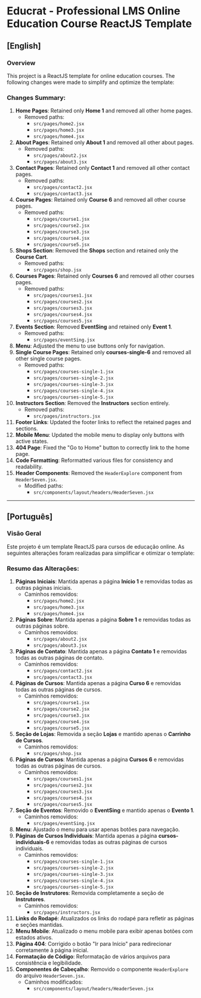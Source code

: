 # Educrat - Professional LMS Online Education Course ReactJS Template

## [English]

### Overview

This project is a ReactJS template for online education courses. The following changes were made to simplify and optimize the template:

### Changes Summary:

1. **Home Pages**: Retained only **Home 1** and removed all other home pages.
    - Removed paths:
        - `src/pages/home2.jsx`
        - `src/pages/home3.jsx`
        - `src/pages/home4.jsx`
2. **About Pages**: Retained only **About 1** and removed all other about pages.
    - Removed paths:
        - `src/pages/about2.jsx`
        - `src/pages/about3.jsx`
3. **Contact Pages**: Retained only **Contact 1** and removed all other contact pages.
    - Removed paths:
        - `src/pages/contact2.jsx`
        - `src/pages/contact3.jsx`
4. **Course Pages**: Retained only **Course 6** and removed all other course pages.
    - Removed paths:
        - `src/pages/course1.jsx`
        - `src/pages/course2.jsx`
        - `src/pages/course3.jsx`
        - `src/pages/course4.jsx`
        - `src/pages/course5.jsx`
5. **Shops Section**: Removed the **Shops** section and retained only the **Course Cart**.
    - Removed paths:
        - `src/pages/shop.jsx`
6. **Courses Pages**: Retained only **Courses 6** and removed all other courses pages.
    - Removed paths:
        - `src/pages/courses1.jsx`
        - `src/pages/courses2.jsx`
        - `src/pages/courses3.jsx`
        - `src/pages/courses4.jsx`
        - `src/pages/courses5.jsx`
7. **Events Section**: Removed **EventSing** and retained only **Event 1**.
    - Removed paths:
        - `src/pages/eventSing.jsx`
8. **Menu**: Adjusted the menu to use buttons only for navigation.
9. **Single Course Pages**: Retained only **courses-single-6** and removed all other single course pages.
    - Removed paths:
        - `src/pages/courses-single-1.jsx`
        - `src/pages/courses-single-2.jsx`
        - `src/pages/courses-single-3.jsx`
        - `src/pages/courses-single-4.jsx`
        - `src/pages/courses-single-5.jsx`
10. **Instructors Section**: Removed the **Instructors** section entirely.
    - Removed paths:
        - `src/pages/instructors.jsx`
11. **Footer Links**: Updated the footer links to reflect the retained pages and sections.
12. **Mobile Menu**: Updated the mobile menu to display only buttons with active states.
13. **404 Page**: Fixed the "Go to Home" button to correctly link to the home page.
14. **Code Formatting**: Reformatted various files for consistency and readability.
15. **Header Components**: Removed the `HeaderExplore` component from `HeaderSeven.jsx`.
    - Modified paths:
        - `src/components/layout/headers/HeaderSeven.jsx`

---

## [Português]

### Visão Geral

Este projeto é um template ReactJS para cursos de educação online. As seguintes alterações foram realizadas para simplificar e otimizar o template:

### Resumo das Alterações:

1. **Páginas Iniciais**: Mantida apenas a página **Início 1** e removidas todas as outras páginas iniciais.
    - Caminhos removidos:
        - `src/pages/home2.jsx`
        - `src/pages/home3.jsx`
        - `src/pages/home4.jsx`
2. **Páginas Sobre**: Mantida apenas a página **Sobre 1** e removidas todas as outras páginas sobre.
    - Caminhos removidos:
        - `src/pages/about2.jsx`
        - `src/pages/about3.jsx`
3. **Páginas de Contato**: Mantida apenas a página **Contato 1** e removidas todas as outras páginas de contato.
    - Caminhos removidos:
        - `src/pages/contact2.jsx`
        - `src/pages/contact3.jsx`
4. **Páginas de Cursos**: Mantida apenas a página **Curso 6** e removidas todas as outras páginas de cursos.
    - Caminhos removidos:
        - `src/pages/course1.jsx`
        - `src/pages/course2.jsx`
        - `src/pages/course3.jsx`
        - `src/pages/course4.jsx`
        - `src/pages/course5.jsx`
5. **Seção de Lojas**: Removida a seção **Lojas** e mantido apenas o **Carrinho de Cursos**.
    - Caminhos removidos:
        - `src/pages/shop.jsx`
6. **Páginas de Cursos**: Mantida apenas a página **Cursos 6** e removidas todas as outras páginas de cursos.
    - Caminhos removidos:
        - `src/pages/courses1.jsx`
        - `src/pages/courses2.jsx`
        - `src/pages/courses3.jsx`
        - `src/pages/courses4.jsx`
        - `src/pages/courses5.jsx`
7. **Seção de Eventos**: Removido o **EventSing** e mantido apenas o **Evento 1**.
    - Caminhos removidos:
        - `src/pages/eventSing.jsx`
8. **Menu**: Ajustado o menu para usar apenas botões para navegação.
9. **Páginas de Cursos Individuais**: Mantida apenas a página **cursos-individuais-6** e removidas todas as outras páginas de cursos individuais.
    - Caminhos removidos:
        - `src/pages/courses-single-1.jsx`
        - `src/pages/courses-single-2.jsx`
        - `src/pages/courses-single-3.jsx`
        - `src/pages/courses-single-4.jsx`
        - `src/pages/courses-single-5.jsx`
10. **Seção de Instrutores**: Removida completamente a seção de **Instrutores**.
    - Caminhos removidos:
        - `src/pages/instructors.jsx`
11. **Links do Rodapé**: Atualizados os links do rodapé para refletir as páginas e seções mantidas.
12. **Menu Mobile**: Atualizado o menu mobile para exibir apenas botões com estados ativos.
13. **Página 404**: Corrigido o botão "Ir para Início" para redirecionar corretamente à página inicial.
14. **Formatação de Código**: Reformatação de vários arquivos para consistência e legibilidade.
15. **Componentes de Cabeçalho**: Removido o componente `HeaderExplore` do arquivo `HeaderSeven.jsx`.
    - Caminhos modificados:
        - `src/components/layout/headers/HeaderSeven.jsx`
